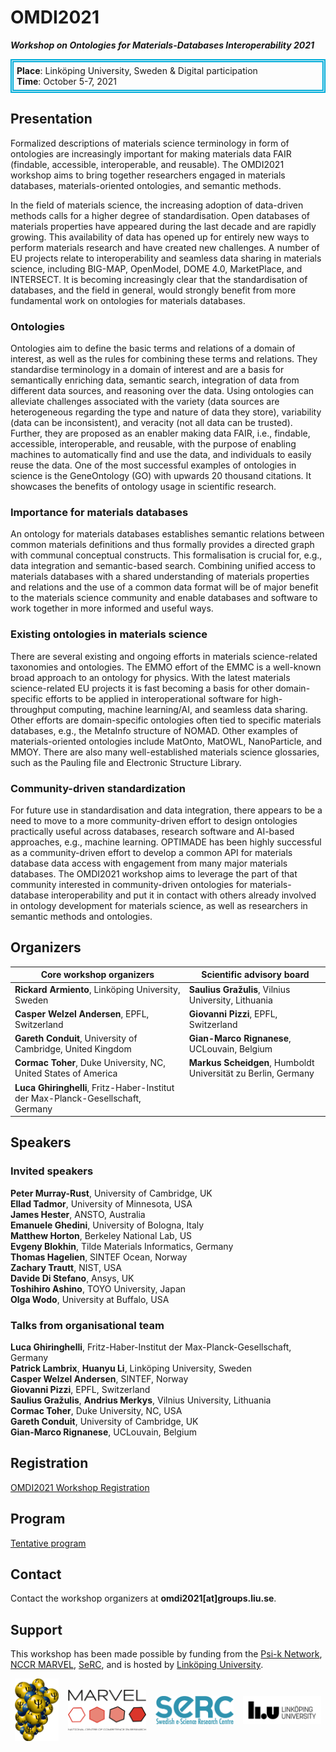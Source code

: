 # OMDI2021

***Workshop on Ontologies for Materials-Databases Interoperability 2021***

<div style="border:5px double #00acd9;padding:5px;"><strong>Place</strong>: Linköping University, Sweden & Digital participation<br/><strong>Time</strong>: October 5-7, 2021</div>

## <a name="presentation" class="mdheader"></a> Presentation

Formalized descriptions of materials science terminology in form of ontologies are increasingly important for making materials data FAIR (findable, accessible, interoperable, and reusable).
The OMDI2021 workshop aims to bring together researchers engaged in materials databases, materials-oriented ontologies, and semantic methods.

In the field of materials science, the increasing adoption of data-driven methods calls for a higher degree of standardisation.
Open databases of materials properties have appeared during the last decade and are rapidly growing.
This availability of data has opened up for entirely new ways to perform materials research and have created new challenges.
A number of EU projects relate to interoperability and seamless data sharing in materials science, including BIG-MAP, OpenModel, DOME 4.0, MarketPlace, and INTERSECT.
It is becoming increasingly clear that the standardisation of databases, and the field in general, would strongly benefit from more fundamental work on ontologies for materials databases.

### Ontologies

Ontologies aim to define the basic terms and relations of a domain of interest, as well as the rules for combining these terms and relations.
They standardise terminology in a domain of interest and are a basis for semantically enriching data, semantic search, integration of data from different data sources, and reasoning over the data.
Using ontologies can alleviate challenges associated with the variety (data sources are heterogeneous regarding the type and nature of data they store), variability (data can be inconsistent), and veracity (not all data can be trusted).
Further, they are proposed as an enabler making data FAIR, i.e., findable, accessible, interoperable, and reusable, with the purpose of enabling machines to automatically find and use the data, and individuals to easily reuse the data.
One of the most successful examples of ontologies in science is the GeneOntology (GO) with upwards 20 thousand citations.
It showcases the benefits of ontology usage in scientific research.

### Importance for materials databases

An ontology for materials databases establishes semantic relations between common materials definitions and thus formally provides a directed graph with communal conceptual constructs.
This formalisation is crucial for, e.g., data integration and semantic-based search.
Combining unified access to materials databases with a shared understanding of materials properties and relations and the use of a common data format will be of major benefit to the materials science community and enable databases and software to work together in more informed and useful ways.

### Existing ontologies in materials science

There are several existing and ongoing efforts in materials science-related taxonomies and ontologies.
The EMMO effort of the EMMC is a well-known broad approach to an ontology for physics.
With the latest materials science-related EU projects it is fast becoming a basis for other domain-specific efforts to be applied in interoperational software for high-throughput computing, machine learning/AI, and seamless data sharing.
Other efforts are domain-specific ontologies often tied to specific materials databases, e.g., the MetaInfo structure of NOMAD.
Other examples of materials-oriented ontologies include MatOnto, MatOWL, NanoParticle, and MMOY.
There are also many well-established materials science glossaries, such as the Pauling file and Electronic Structure Library.

### Community-driven standardization

For future use in standardisation and data integration, there appears to be a need to move to a more community-driven effort to design ontologies practically useful across databases, research software and AI-based approaches, e.g., machine learning.
OPTIMADE has been highly successful as a community-driven effort to develop a common API for materials database data access with engagement from many major materials databases.
The OMDI2021 workshop aims to leverage the part of that community interested in community-driven ontologies for materials-database interoperability and put it in contact with others already involved in ontology development for materials science, as well as researchers in semantic methods and ontologies.

## <a name="organizers" class="mdheader"></a> Organizers

| **Core workshop organizers** | **Scientific advisory board** |
| --- | --- |
| **Rickard Armiento**, Linköping University, Sweden | **Saulius Gražulis**, Vilnius University, Lithuania |
| **Casper Welzel Andersen**, EPFL, Switzerland | **Giovanni Pizzi**, EPFL, Switzerland |
| **Gareth Conduit**, University of Cambridge, United Kingdom | **Gian-Marco Rignanese**, UCLouvain, Belgium |
| **Cormac Toher**, Duke University, NC, United States of America | **Markus Scheidgen**, Humboldt Universität zu Berlin, Germany |
| **Luca Ghiringhelli**, Fritz-Haber-Institut der Max-Planck-Gesellschaft, Germany | |

## <a name="speakers" class="mdheader"></a> Speakers

### Invited speakers

**Peter Murray-Rust**, University of Cambridge, UK  
**Ellad Tadmor**, University of Minnesota, USA  
**James Hester**, ANSTO, Australia  
**Emanuele Ghedini**, University of Bologna, Italy  
**Matthew Horton**, Berkeley National Lab, US  
**Evgeny Blokhin**, Tilde Materials Informatics, Germany  
**Thomas Hagelien**, SINTEF Ocean, Norway  
**Zachary Trautt**, NIST, USA  
**Davide Di Stefano**, Ansys, UK  
**Toshihiro Ashino**, TOYO University, Japan  
**Olga Wodo**, University at Buffalo, USA  

### Talks from organisational team

**Luca Ghiringhelli**, Fritz-Haber-Institut der Max-Planck-Gesellschaft, Germany  
**Patrick Lambrix**, **Huanyu Li**, Linköping University, Sweden  
**Casper Welzel Andersen**, SINTEF, Norway  
**Giovanni Pizzi**, EPFL, Switzerland  
**Saulius Gražulis**, **Andrius Merkys**, Vilnius University, Lithuania  
**Cormac Toher**, Duke University, NC, USA  
**Gareth Conduit**, University of Cambridge, UK  
**Gian-Marco Rignanese**, UCLouvain, Belgium

## <a name="registration" class="mdheader"></a> Registration

<div class="menu"><span class="special_menu"><a href="https://forms.office.com/Pages/ResponsePage.aspx?id=7Bg_kSZ_X0yoFnhP6aWO3WJBgpGBIKdFh8b1GjAYgoBUQkVOUEwwRUhKRjFDMDNNSUowSk5LRVJXNi4u" target="_blank">OMDI2021 Workshop Registration</a></span></div>

## <a name="program" class="mdheader"></a> Program

[Tentative program](assets/files/program-omdi2021.pdf)

## <a name="contact" class="mdheader"></a> Contact

Contact the workshop organizers at **omdi2021[at]groups.liu.se**.

## <a name="support" class="mdheader"></a> Support

This workshop has been made possible by funding from the [Psi-k Network](https://psi-k.net/), [NCCR MARVEL](https://nccr-marvel.ch/), [SeRC](https://e-science.se), and is hosted by [Linköping University](https://liu.se).

<div style="display:flex;justify-content:space-around;align-items:center;">
    <a href="https://psi-k.net/" target="_blank"><img src="assets/images/psi-k-crystal_low.png" alt="Psi-k Network" height="100px"/></a>
    <a href="https://nccr-marvel.ch" target="_blank"><img src="assets/images/marvel-logo-text.svg" alt="MARVEL" width="125px"/></a>
    <a href="https://e-science.se/" target="_blank"><img src="assets/images/serc-logo.png" alt="serc" width="125px"/></a>
    <a href="https://liu.se/" target="_blank"><img src="assets/images/LiU-logo.png" alt="Linköping University" width="125px"/></a>
</div>
